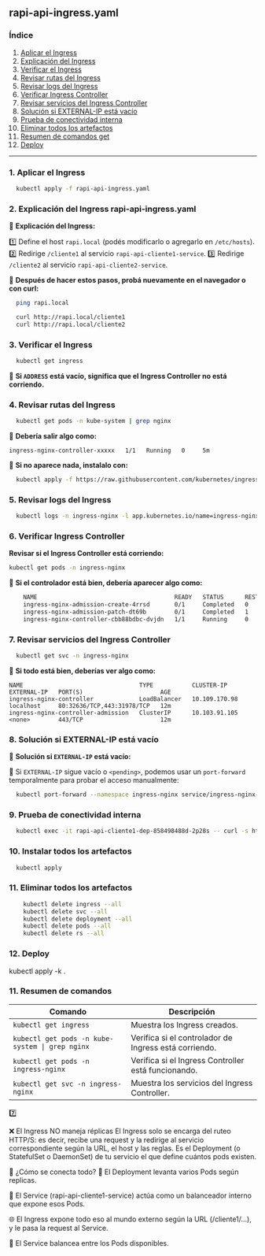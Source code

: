 ## rapi-api-ingress.yaml

### Índice

1. [Aplicar el Ingress](#aplicar-el-ingress)
2. [Explicación del Ingress](#explicacion-del-ingress)
3. [Verificar el Ingress](#verificar-el-ingress)
4. [Revisar rutas del Ingress](#revisar-rutas-del-ingress)
5. [Revisar logs del Ingress](#revisar-logs-del-ingress)
6. [Verificar Ingress Controller](#verificar-ingress-controller)
7. [Revisar servicios del Ingress Controller](#revisar-servicios-del-ingress-controller)
8. [Solución si EXTERNAL-IP está vacío](#solucion-si-external-ip-esta-vacio)
9. [Prueba de conectividad interna](#prueba-de-conectividad-interna)
10. [Eliminar todos los artefactos](#eliminar-todos-los-artefactos)
11. [Resumen de comandos get](#resumen-de-comandos)
12. [Deploy](#deploy)

---

### 1. Aplicar el Ingress

```sh
  kubectl apply -f rapi-api-ingress.yaml
```

### 2. Explicación del Ingress rapi-api-ingress.yaml

📌 **Explicación del Ingress:**

1️⃣ Define el host `rapi.local` (podés modificarlo o agregarlo en `/etc/hosts`).
2️⃣ Redirige `/cliente1` al servicio `rapi-api-cliente1-service`.
3️⃣ Redirige `/cliente2` al servicio `rapi-api-cliente2-service`.

📌 **Después de hacer estos pasos, probá nuevamente en el navegador o con curl:**

```sh
  ping rapi.local

  curl http://rapi.local/cliente1
  curl http://rapi.local/cliente2
```

### 3. Verificar el Ingress

```sh
  kubectl get ingress
```

📌 **Si `ADDRESS` está vacío, significa que el Ingress Controller no está corriendo.**

### 4. Revisar rutas del Ingress

```sh
  kubectl get pods -n kube-system | grep nginx
```

📌 **Debería salir algo como:**

    ingress-nginx-controller-xxxxx   1/1   Running   0     5m

📌 **Si no aparece nada, instalalo con:**

```sh
  kubectl apply -f https://raw.githubusercontent.com/kubernetes/ingress-nginx/main/deploy/static/provider/cloud/deploy.yaml
```

### 5. Revisar logs del Ingress

```sh
  kubectl logs -n ingress-nginx -l app.kubernetes.io/name=ingress-nginx
```

### 6. Verificar Ingress Controller

 **Revisar si el Ingress Controller está corriendo:**

```sh
kubectl get pods -n ingress-nginx
```

📌 **Si el controlador está bien, debería aparecer algo como:**

```sh
    NAME                                       READY   STATUS      RESTARTS   AGE
    ingress-nginx-admission-create-4rrsd       0/1     Completed   0          11m
    ingress-nginx-admission-patch-dt69b        0/1     Completed   1          11m
    ingress-nginx-controller-cbb88bdbc-dvjdn   1/1     Running     0          11m
```

### 7. Revisar servicios del Ingress Controller

  ```sh
    kubectl get svc -n ingress-nginx
  ```

  📌 **Si todo está bien, deberías ver algo como:**

    NAME                                 TYPE           CLUSTER-IP      EXTERNAL-IP   PORT(S)                      AGE
    ingress-nginx-controller             LoadBalancer   10.109.170.98   localhost     80:32636/TCP,443:31978/TCP   12m
    ingress-nginx-controller-admission   ClusterIP      10.103.91.105   <none>        443/TCP                      12m

### 8. Solución si EXTERNAL-IP está vacío

🔧 **Solución si `EXTERNAL-IP` está vacío:**

📌 Si `EXTERNAL-IP` sigue vacío o `<pending>`, podemos usar un `port-forward` temporalmente para probar el acceso manualmente:

```sh
  kubectl port-forward --namespace ingress-nginx service/ingress-nginx-controller 8080:80
```

### 9. Prueba de conectividad interna

```sh
  kubectl exec -it rapi-api-cliente1-dep-858498488d-2p28s -- curl -s http://rapi-api-cliente1-service/health
```

### 10. Instalar todos los artefactos

```sh
  kubectl apply 

```

### 11. Eliminar todos los artefactos

```sh
    kubectl delete ingress --all
    kubectl delete svc --all
    kubectl delete deployment --all
    kubectl delete pods --all
    kubectl delete rs --all
```

### 12. Deploy

  kubectl apply -k .

### 11. Resumen de comandos

| Comando                                         | Descripción                                         |
|-------------------------------------------------|-----------------------------------------------------|
| `kubectl get ingress`                           | Muestra los Ingress creados.                        |
| `kubectl get pods -n kube-system \| grep nginx` | Verifica si el controlador de Ingress está corriendo. |
| `kubectl get pods -n ingress-nginx`             | Verifica si el Ingress Controller está funcionando. |
| `kubectl get svc -n ingress-nginx`              | Muestra los servicios del Ingress Controller.       |

7️⃣

❌ El Ingress NO maneja réplicas
El Ingress solo se encarga del ruteo HTTP/S: es decir, recibe una request y la redirige al servicio correspondiente según la URL, el host y las reglas.
 Es el Deployment (o StatefulSet o DaemonSet) de tu servicio el que define cuántos pods existen.

🔁 ¿Cómo se conecta todo?
🔁 El Deployment levanta varios Pods según replicas.

📡 El Service (rapi-api-cliente1-service) actúa como un balanceador interno que expone esos Pods.

🌐 El Ingress expone todo eso al mundo externo según la URL (/cliente1/...), y le pasa la request al Service.

🔄 El Service balancea entre los Pods disponibles.
